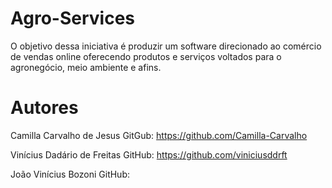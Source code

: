 # Agro-Services
O objetivo dessa iniciativa é produzir um software direcionado ao comércio de vendas online oferecendo produtos e serviços voltados para o agronegócio, meio ambiente e afins.

# Autores
Camilla Carvalho de Jesus 
GitGub: https://github.com/Camilla-Carvalho

Vinícius Dadário de Freitas 
GitHub: https://github.com/viniciusddrft

João Vinícius Bozoni
GitHub: 
